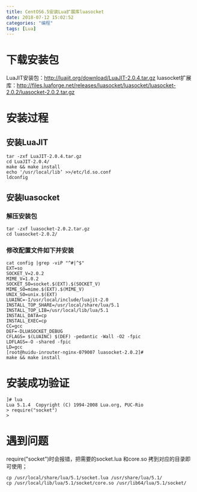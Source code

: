```yaml
---
title: CentOS6.5安装Lua扩展库luasocket
date: 2018-07-12 15:02:52
categories: "编程"
tags: [Lua]
---
```


# 下载安装包
LuaJIT安装包：http://luajit.org/download/LuaJIT-2.0.4.tar.gz
luasocket扩展库：http://files.luaforge.net/releases/luasocket/luasocket/luasocket-2.0.2/luasocket-2.0.2.tar.gz

# 安装过程
## 安装LuaJIT

	tar -zxf LuaJIT-2.0.4.tar.gz 
	cd LuaJIT-2.0.4/
	make && make install
	echo '/usr/local/lib’ >>/etc/ld.so.conf
	ldconfig

<!-- more -->
## 安装luasocket
### 解压安装包

	tar -zxf luasocket-2.0.2.tar.gz
	cd luasocket-2.0.2/
	
### 修改配置文件如下并安装
	cat config |grep -viP "^#|^$"
	EXT=so
	SOCKET_V=2.0.2
	MIME_V=1.0.2
	SOCKET_SO=socket.$(EXT).$(SOCKET_V) 
	MIME_SO=mime.$(EXT).$(MIME_V)
	UNIX_SO=unix.$(EXT)
	LUAINC=-I/usr/local/include/luajit-2.0
	INSTALL_TOP_SHARE=/usr/local/share/lua/5.1
	INSTALL_TOP_LIB=/usr/local/lib/lua/5.1
	INSTALL_DATA=cp
	INSTALL_EXEC=cp
	CC=gcc
	DEF=-DLUASOCKET_DEBUG 
	CFLAGS= $(LUAINC) $(DEF) -pedantic -Wall -O2 -fpic
	LDFLAGS=-O -shared -fpic
	LD=gcc 
	[root@huidu-inrouter-nginx-079007 luasocket-2.0.2]# 
 	make && make install 
 	
# 安装成功验证
	]# lua
	Lua 5.1.4  Copyright (C) 1994-2008 Lua.org, PUC-Rio
	> require("socket")
	>

# 遇到问题
require("socket")时会报错，把需要的socket.lua 和core.so 拷到对应的目录即可使用；

	cp /usr/local/share/lua/5.1/socket.lua /usr/share/lua/5.1/
	cp /usr/local/lib/lua/5.1/socket/core.so /usr/lib64/lua/5.1/socket/
